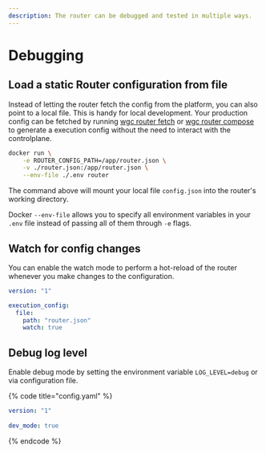 ```yaml
---
description: The router can be debugged and tested in multiple ways.
---
```


# Debugging

## Load a static Router configuration from file

Instead of letting the router fetch the config from the platform, you can also point to a local file. This is handy for local development. Your production config can be fetched by running [wgc router fetch](../../cli/router/fetch.md) or [wgc router compose](../../cli/router/compose.md) to generate a execution config without the need to interact with the controlplane.

```bash
docker run \
    -e ROUTER_CONFIG_PATH=/app/router.json \
    -v ./router.json:/app/router.json \
    --env-file ./.env router
```

The command above will mount your local file `config.json` into the router's working directory.

Docker `--env-file` allows you to specify all environment variables in your `.env` file instead of passing all of them through `-e` flags.

## Watch for config changes

You can enable the watch mode to perform a hot-reload of the router whenever you make changes to the configuration.

```yaml
version: "1"

execution_config: 
  file: 
    path: "router.json"
    watch: true
```

## Debug log level

Enable debug mode by setting the environment variable `LOG_LEVEL=debug` or via configuration file.

{% code title="config.yaml" %}
```yaml
version: "1"
    
dev_mode: true
```
{% endcode %}
